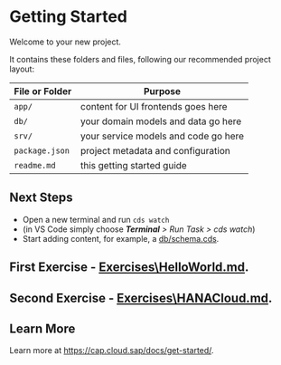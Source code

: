 # Getting Started

Welcome to your new project.

It contains these folders and files, following our recommended project layout:

File or Folder | Purpose
---------|----------
`app/` | content for UI frontends goes here
`db/` | your domain models and data go here
`srv/` | your service models and code go here
`package.json` | project metadata and configuration
`readme.md` | this getting started guide


## Next Steps

- Open a new terminal and run `cds watch` 
- (in VS Code simply choose _**Terminal** > Run Task > cds watch_)
- Start adding content, for example, a [db/schema.cds](db/schema.cds).

## First Exercise -   [Exercises\HelloWorld.md](Exercises\HelloWorld.md).
## Second Exercise -  [Exercises\HANACloud.md](Exercises\HANACloud.md).

## Learn More

Learn more at https://cap.cloud.sap/docs/get-started/.
